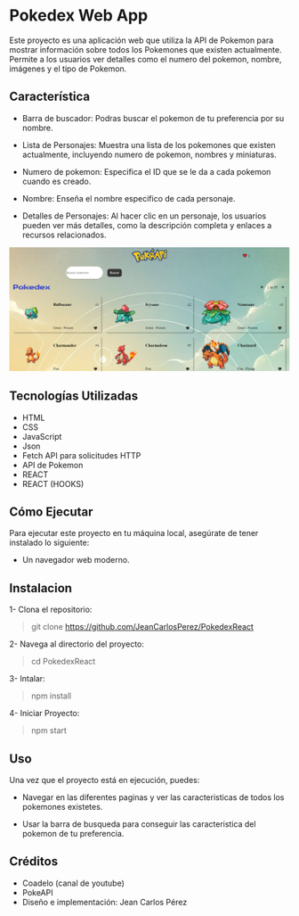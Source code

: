 # Pokedex Web App
Este proyecto es una aplicación web que utiliza la API de Pokemon para mostrar información sobre todos los Pokemones que existen actualmente. Permite a los usuarios ver detalles como el numero del pokemon, nombre, imágenes y el tipo de Pokemon.
## Característica

- Barra de buscador: Podras buscar el pokemon de tu preferencia por su nombre.

- Lista de Personajes: Muestra una lista de los pokemones que existen actualmente, incluyendo numero de pokemon, nombres y miniaturas.

- Numero de pokemon: Especifica el ID que se le da a cada pokemon cuando es creado.

- Nombre: Enseña el nombre especifico de cada personaje.

- Detalles de Personajes: Al hacer clic en un personaje, los usuarios pueden ver más detalles, como la descripción completa y enlaces a recursos relacionados.

![Fondo de primera pagina](https://github.com/JeanCarlosPerez/PokedexReact/blob/master/public/Pantalla-principal.png?raw=true)

## Tecnologías Utilizadas 

- HTML
- CSS
- JavaScript
- Json
- Fetch API para solicitudes HTTP
- API de Pokemon
- REACT 
- REACT (HOOKS)

## Cómo Ejecutar

Para ejecutar este proyecto en tu máquina local, asegúrate de tener instalado lo siguiente:

- Un navegador web moderno.

## Instalacion

1- Clona el repositorio:

> git clone https://github.com/JeanCarlosPerez/PokedexReact

2- Navega al directorio del proyecto:

> cd PokedexReact

3- Intalar:

> npm install

4- Iniciar Proyecto:

> npm start

## Uso

Una vez que el proyecto está en ejecución, puedes:

- Navegar en las diferentes paginas y ver las caracteristicas de todos los pokemones existetes.

- Usar la barra de busqueda para conseguir las caracteristica del pokemon de tu preferencia.

## Créditos
- Coadelo (canal de youtube)
- PokeAPI
- Diseño e implementación: Jean Carlos Pérez
